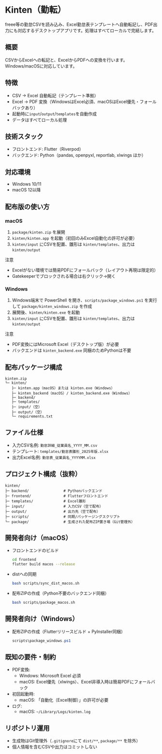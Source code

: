 # Kinten（勤転）

freee等の勤怠CSVを読み込み、Excel勤怠表テンプレートへ自動転記し、PDF出力にも対応するデスクトップアプリです。処理はすべてローカルで完結します。

## 概要
CSVからExcelへの転記と、ExcelからPDFへの変換を行います。Windows/macOSに対応しています。

## 特徴
- CSV → Excel 自動転記（テンプレート準拠）
- Excel → PDF 変換（WindowsはExcel必須、macOSはExcel優先・フォールバックあり）
- 起動時に`input`/`output`/`templates`を自動作成
- データはすべてローカル処理

## 技術スタック
- フロントエンド: Flutter（Riverpod）
- バックエンド: Python（pandas, openpyxl, reportlab, xlwings ほか）

## 対応環境
- Windows 10/11
- macOS 12以降

## 配布版の使い方
### macOS
1. `package/kinten.zip` を展開
2. `kinten/kinten.app` を起動（初回のみExcel自動化の許可が必要）
3. `kinten/input` にCSVを配置、雛形は `kinten/templates`、出力は `kinten/output`

注意
- Excelがない環境では簡易PDFにフォールバック（レイアウト再現は限定的）
- Gatekeeperでブロックされる場合は右クリック→開く

### Windows
1. Windows端末で PowerShell を開き、`scripts/package_windows.ps1` を実行して `package/kinten_windows.zip` を作成
2. 展開後、`kinten/kinten.exe` を起動
3. `kinten/input` にCSVを配置、雛形は `kinten/templates`、出力は `kinten/output`

注意
- PDF変換にはMicrosoft Excel（デスクトップ版）が必要
- バックエンドは `kinten_backend.exe` 同梱のためPythonは不要

## 配布パッケージ構成
```
kinten.zip
└─ kinten/
   ├─ kinten.app（macOS）または kinten.exe（Windows）
   ├─ kinten_backend（macOS）/ kinten_backend.exe（Windows）
   ├─ backend/
   ├─ templates/
   ├─ input/（空）
   ├─ output/（空）
   └─ requirements.txt
```

## ファイル仕様
- 入力CSV名例: `勤怠詳細_従業員名_YYYY_MM.csv`
- テンプレート: `templates/勤怠表雛形_2025年版.xlsx`
- 出力Excel名例: `勤怠表_従業員名_YYYYMM.xlsx`

## プロジェクト構成（抜粋）
```
kinten/
├─ backend/                # Pythonバックエンド
├─ frontend/               # Flutterフロントエンド
├─ templates/              # Excel雛形
├─ input/                  # 入力CSV（空で配布）
├─ output/                 # 出力先（空で配布）
├─ scripts/                # 同期/パッケージングスクリプト
└─ package/                # 生成された配布ZIP置き場（Git管理外）
```

## 開発者向け（macOS）
- フロントエンドのビルド
  ```bash
  cd frontend
  flutter build macos --release
  ```
- distへの同期
  ```bash
  bash scripts/sync_dist_macos.sh
  ```
- 配布ZIPの作成（Python不要のバックエンド同梱）
  ```bash
  bash scripts/package_macos.sh
  ```

## 開発者向け（Windows）
- 配布ZIPの作成（Flutterリリースビルド + PyInstaller同梱）
  ```powershell
  scripts\package_windows.ps1
  ```

## 既知の要件・制約
- PDF変換:
  - Windows: Microsoft Excel 必須
  - macOS: Excel優先（xlwings）、Excel非導入時は簡易PDFにフォールバック
- 初回起動時:
  - macOS: 「自動化（Excel制御）」の許可が必要
- ログ:
  - macOS: `~/Library/Logs/kinten.log`

## リポジトリ運用
- 生成物はGit管理外（`.gitignore`にて `dist/**`, `package/**` を除外）
- 個人情報を含むCSVや出力はコミットしない


